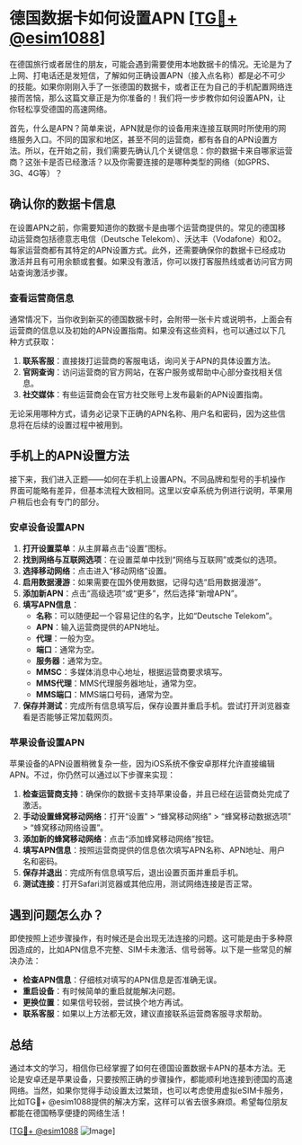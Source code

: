 # 德国数据卡如何设置APN [[TG💪+ @esim1088](https://t.me/s/esim1088)]

在德国旅行或者居住的朋友，可能会遇到需要使用本地数据卡的情况。无论是为了上网、打电话还是发短信，了解如何正确设置APN（接入点名称）都是必不可少的技能。如果你刚刚入手了一张德国的数据卡，或者正在为自己的手机配置网络连接而苦恼，那么这篇文章正是为你准备的！我们将一步步教你如何设置APN，让你轻松享受德国的高速网络。

首先，什么是APN？简单来说，APN就是你的设备用来连接互联网时所使用的网络服务入口。不同的国家和地区，甚至不同的运营商，都有各自的APN设置方法。所以，在开始之前，我们需要先确认几个关键信息：你的数据卡来自哪家运营商？这张卡是否已经激活？以及你需要连接的是哪种类型的网络（如GPRS、3G、4G等）？

## 确认你的数据卡信息

在设置APN之前，你需要知道你的数据卡是由哪个运营商提供的。常见的德国移动运营商包括德意志电信（Deutsche Telekom）、沃达丰（Vodafone）和O2。每家运营商都有其特定的APN设置方式。此外，还需要确保你的数据卡已经成功激活并且有可用余额或套餐。如果没有激活，你可以拨打客服热线或者访问官方网站查询激活步骤。

### 查看运营商信息

通常情况下，当你收到新买的德国数据卡时，会附带一张卡片或说明书，上面会有运营商的信息以及初始的APN设置指南。如果没有这些资料，也可以通过以下几种方式获取：

1. **联系客服**：直接拨打运营商的客服电话，询问关于APN的具体设置方法。
2. **官网查询**：访问运营商的官方网站，在客户服务或帮助中心部分查找相关信息。
3. **社交媒体**：有些运营商会在官方社交账号上发布最新的APN设置指南。

无论采用哪种方式，请务必记录下正确的APN名称、用户名和密码，因为这些信息将在后续的设置过程中被用到。

## 手机上的APN设置方法

接下来，我们进入正题——如何在手机上设置APN。不同品牌和型号的手机操作界面可能略有差异，但基本流程大致相同。这里以安卓系统为例进行说明，苹果用户稍后也会有专门的部分。

### 安卓设备设置APN

1. **打开设置菜单**：从主屏幕点击“设置”图标。
2. **找到网络与互联网选项**：在设置菜单中找到“网络与互联网”或类似的选项。
3. **选择移动网络**：点击进入“移动网络”设置。
4. **启用数据漫游**：如果需要在国外使用数据，记得勾选“启用数据漫游”。
5. **添加新APN**：点击“高级选项”或“更多”，然后选择“新增APN”。
6. **填写APN信息**：
   - **名称**：可以随便起一个容易记住的名字，比如“Deutsche Telekom”。
   - **APN**：输入运营商提供的APN地址。
   - **代理**：一般为空。
   - **端口**：通常为空。
   - **服务器**：通常为空。
   - **MMSC**：多媒体消息中心地址，根据运营商要求填写。
   - **MMS代理**：MMS代理服务器地址，通常为空。
   - **MMS端口**：MMS端口号码，通常为空。
7. **保存并测试**：完成所有信息填写后，保存设置并重启手机。尝试打开浏览器查看是否能够正常加载网页。

### 苹果设备设置APN

苹果设备的APN设置稍微复杂一些，因为iOS系统不像安卓那样允许直接编辑APN。不过，你仍然可以通过以下步骤来实现：

1. **检查运营商支持**：确保你的数据卡支持苹果设备，并且已经在运营商处完成了激活。
2. **手动设置蜂窝移动网络**：打开“设置” > “蜂窝移动网络” > “蜂窝移动数据选项” > “蜂窝移动网络设置”。
3. **添加新的蜂窝移动网络**：点击“添加蜂窝移动网络”按钮。
4. **填写APN信息**：按照运营商提供的信息依次填写APN名称、APN地址、用户名和密码。
5. **保存并退出**：完成所有信息填写后，退出设置页面并重启手机。
6. **测试连接**：打开Safari浏览器或其他应用，测试网络连接是否正常。

## 遇到问题怎么办？

即使按照上述步骤操作，有时候还是会出现无法连接的问题。这可能是由于多种原因造成的，比如APN信息不完整、SIM卡未激活、信号弱等。以下是一些常见的解决办法：

- **检查APN信息**：仔细核对填写的APN信息是否准确无误。
- **重启设备**：有时候简单的重启就能解决问题。
- **更换位置**：如果信号较弱，尝试换个地方再试。
- **联系客服**：如果以上方法都无效，建议直接联系运营商客服寻求帮助。

## 总结

通过本文的学习，相信你已经掌握了如何在德国设置数据卡APN的基本方法。无论是安卓还是苹果设备，只要按照正确的步骤操作，都能顺利地连接到德国的高速网络。当然，如果你觉得手动设置太过繁琐，也可以考虑使用虚拟eSIM卡服务，比如TG💪+ @esim1088提供的解决方案，这样可以省去很多麻烦。希望每位朋友都能在德国畅享便捷的网络生活！

[[TG💪+ @esim1088](https://t.me/s/esim1088) ![Image](https://i.postimg.cc/4NQfJmqS/Snipaste-2025-05-13-00-14-12.png)]